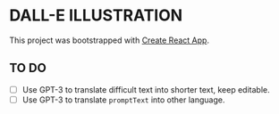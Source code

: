 # DALL-E ILLUSTRATION

This project was bootstrapped with [Create React App](https://github.com/facebook/create-react-app).

## TO DO

- [ ] Use GPT-3 to translate difficult text into shorter text, keep editable.
- [ ] Use GPT-3 to translate `promptText` into other language.
